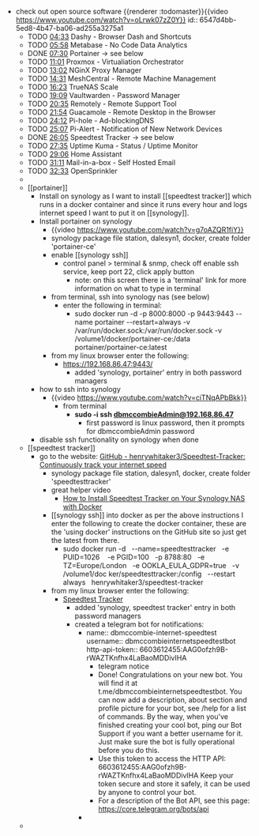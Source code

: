 - check out open source software {{renderer :todomaster}}{{video https://www.youtube.com/watch?v=oLrwk07zZ0Y}}
  id:: 6547d4bb-5ed8-4b47-ba06-ad255a3275a1
	- TODO [04:33](https://www.youtube.com/watch?v=oLrwk07zZ0Y&t=273s) Dashy - Browser Dash and Shortcuts
	- TODO [05:58](https://www.youtube.com/watch?v=oLrwk07zZ0Y&t=358s) Metabase - No Code Data Analytics
	- DONE [07:30](https://www.youtube.com/watch?v=oLrwk07zZ0Y&t=450s) Portainer -> see below
	- TODO [11:01](https://www.youtube.com/watch?v=oLrwk07zZ0Y&t=661s) Proxmox - Virtualiation Orchestrator
	- TODO [13:02](https://www.youtube.com/watch?v=oLrwk07zZ0Y&t=782s) NGinX Proxy Manager
	- TODO [14:31](https://www.youtube.com/watch?v=oLrwk07zZ0Y&t=871s) MeshCentral - Remote Machine Management
	- TODO [16:23](https://www.youtube.com/watch?v=oLrwk07zZ0Y&t=983s) TrueNAS Scale
	- TODO [19:09](https://www.youtube.com/watch?v=oLrwk07zZ0Y&t=1149s) Vaultwarden - Password Manager
	- TODO [20:35](https://www.youtube.com/watch?v=oLrwk07zZ0Y&t=1235s) Remotely - Remote Support Tool
	- TODO [21:54](https://www.youtube.com/watch?v=oLrwk07zZ0Y&t=1314s) Guacamole - Remote Desktop in the Browser
	- TODO [24:12](https://www.youtube.com/watch?v=oLrwk07zZ0Y&t=1452s) Pi-hole - Ad-blockingDNS
	- TODO [25:07](https://www.youtube.com/watch?v=oLrwk07zZ0Y&t=1507s) Pi-Alert - Notification of New Network Devices
	- DONE [26:05](https://www.youtube.com/watch?v=oLrwk07zZ0Y&t=1565s) Speedtest Tracker -> see below
	- TODO [27:35](https://www.youtube.com/watch?v=oLrwk07zZ0Y&t=1655s) Uptime Kuma - Status / Uptime Monitor
	- TODO [29:06](https://www.youtube.com/watch?v=oLrwk07zZ0Y&t=1746s) Home Assistant
	- TODO [31:11](https://www.youtube.com/watch?v=oLrwk07zZ0Y&t=1871s) Mail-in-a-box - Self Hosted Email
	- TODO [32:33](https://www.youtube.com/watch?v=oLrwk07zZ0Y&t=1953s) OpenSprinkler
	-
	- [[portainer]]
		- Install on synology as I want to install [[speedtest tracker]] which runs in a docker container and since it runs every hour and logs internet speed I want to put it on [[synology]].
		- Install portainer on synology
			- {{video https://www.youtube.com/watch?v=g7oAZQR1fiY}}
			- synology package file station, dalesyn1, docker, create folder 'portainer-ce'
			- enable [[synology ssh]]
				- control panel > terminal & snmp, check off enable ssh service, keep port 22, click apply button
					- note: on this screen there is a 'terminal' link for more information on what to type in terminal
			- from terminal, ssh into synology nas (see below)
				- enter the following in terminal:
					- sudo docker run -d -p 8000:8000 -p 9443:9443 --name portainer --restart=always -v /var/run/docker.sock:/var/run/docker.sock -v /volume1/docker/portainer-ce:/data portainer/portainer-ce:latest
			- from my linux browser enter the following:
				- https://192.168.86.47:9443/
					- added 'synology, portainer' entry in both password managers
		- how to ssh into synology
			- {{video https://www.youtube.com/watch?v=ciTNqAPbBkk}}
				- from terminal
					- **sudo -i ssh dbmccombieAdmin@192.168.86.47**
						- first password is linux password, then it prompts for dbmccombieAdmin password
		- disable ssh functionality on synology when done
	- [[speedtest tracker]]
		- go to the website: [GitHub - henrywhitaker3/Speedtest-Tracker: Continuously track your internet speed](https://github.com/henrywhitaker3/Speedtest-Tracker)
			- synology package file station, dalesyn1, docker, create folder 'speedtesttracker'
			- great helper video
				- [How to Install Speedtest Tracker on Your Synology NAS with Docker](https://neellik.com/install-speed-test-tracker-on-your-synology-nas/#portainer_speedtesttracker)
			- [[synology ssh]] into docker as per the above instructions I enter the following to create the docker container, these are the 'using docker' instructions on the GitHub site so just get the latest from there.
				- sudo docker run -d   --name=speedtesttracker   -e PUID=1026   
				  -e PGID=100   -p 8788:80   -e TZ=Europe/London   -e OOKLA_EULA_GDPR=true   -v /volume1/doc
				  ker/speedtesttracker:/config   --restart always   henrywhitaker3/speedtest-tracker
			- from my linux browser enter the following:
				- [Speedtest Tracker](http://192.168.86.47:8788/)
					- added 'synology, speedtest tracker' entry in both password managers
					- created a telegram bot for notifications:
						- name:: dbmccombie-internet-speedtest
						  username:: dbmccombieinternetspeedtestbot
						  http-api-token:: 6603612455:AAG0ofzh9B-rWAZTKnfhx4LaBaoMDDivIHA
							- telegram notice
							- Done! Congratulations on your new bot. You will find it at t.me/dbmccombieinternetspeedtestbot. You can now add a description, about section and profile picture for your bot, see /help for a list of commands. By the way, when you've finished creating your cool bot, ping our Bot Support if you want a better username for it. Just make sure the bot is fully operational before you do this.
							- Use this token to access the HTTP API:
							  6603612455:AAG0ofzh9B-rWAZTKnfhx4LaBaoMDDivIHA
							  Keep your token secure and store it safely, it can be used by anyone to control your bot.
							- For a description of the Bot API, see this page: https://core.telegram.org/bots/api
						-
	-